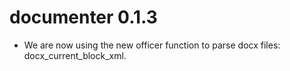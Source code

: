 # documenter 0.1.3

* We are now using the new officer function to parse docx files: docx_current_block_xml.



